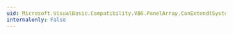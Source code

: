```yaml
---
uid: Microsoft.VisualBasic.Compatibility.VB6.PanelArray.CanExtend(System.Object)
internalonly: False
---
```

